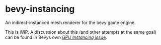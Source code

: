 # bevy-instancing

An indirect-instanced mesh renderer for the bevy game engine.

This is WIP.
A discussion about this (and other attempts at the same goal)
can be found in Bevys own [_GPU Instancing_ issue](
https://github.com/bevyengine/bevy/issues/89#issuecomment-1197783076).
